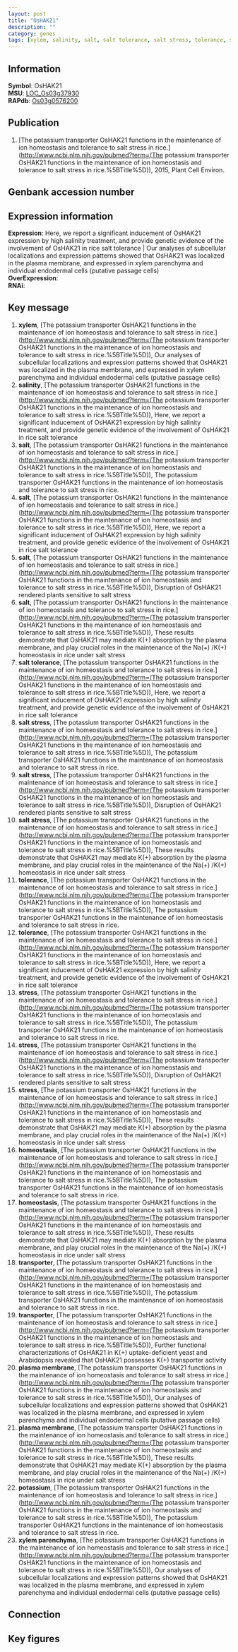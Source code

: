 ```yaml
---
layout: post
title: "OsHAK21"
description: ""
category: genes
tags: [xylem, salinity, salt, salt tolerance, salt stress, tolerance, stress, homeostasis, transporter, plasma membrane, potassium, xylem parenchyma, Gene]
---
```


## Information
__Symbol__: OsHAK21  
__MSU__: [LOC_Os03g37930](http://rice.plantbiology.msu.edu/cgi-bin/ORF_infopage.cgi?orf=LOC_Os03g37930)  
__RAPdb__: [Os03g0576200](http://rapdb.dna.affrc.go.jp/viewer/gbrowse_details/irgsp1?name=Os03g0576200)  

## Publication
1. [The potassium transporter OsHAK21 functions in the maintenance of ion homeostasis and tolerance to salt stress in rice.](http://www.ncbi.nlm.nih.gov/pubmed?term=(The potassium transporter OsHAK21 functions in the maintenance of ion homeostasis and tolerance to salt stress in rice.%5BTitle%5D)), 2015, Plant Cell Environ.

## Genbank accession number

## Expression information
__Expression__: Here, we report a significant inducement of OsHAK21 expression by high salinity treatment, and provide genetic evidence of the involvement of OsHAK21 in rice salt tolerance |  Our analyses of subcellular localizations and expression patterns showed that OsHAK21 was localized in the plasma membrane, and expressed in xylem parenchyma and individual endodermal cells (putative passage cells)  
__OverExpression__:  
__RNAi__:  

## Key message
1. __xylem__, [The potassium transporter OsHAK21 functions in the maintenance of ion homeostasis and tolerance to salt stress in rice.](http://www.ncbi.nlm.nih.gov/pubmed?term=(The potassium transporter OsHAK21 functions in the maintenance of ion homeostasis and tolerance to salt stress in rice.%5BTitle%5D)),  Our analyses of subcellular localizations and expression patterns showed that OsHAK21 was localized in the plasma membrane, and expressed in xylem parenchyma and individual endodermal cells (putative passage cells)
2. __salinity__, [The potassium transporter OsHAK21 functions in the maintenance of ion homeostasis and tolerance to salt stress in rice.](http://www.ncbi.nlm.nih.gov/pubmed?term=(The potassium transporter OsHAK21 functions in the maintenance of ion homeostasis and tolerance to salt stress in rice.%5BTitle%5D)),  Here, we report a significant inducement of OsHAK21 expression by high salinity treatment, and provide genetic evidence of the involvement of OsHAK21 in rice salt tolerance
3. __salt__, [The potassium transporter OsHAK21 functions in the maintenance of ion homeostasis and tolerance to salt stress in rice.](http://www.ncbi.nlm.nih.gov/pubmed?term=(The potassium transporter OsHAK21 functions in the maintenance of ion homeostasis and tolerance to salt stress in rice.%5BTitle%5D)), The potassium transporter OsHAK21 functions in the maintenance of ion homeostasis and tolerance to salt stress in rice.
4. __salt__, [The potassium transporter OsHAK21 functions in the maintenance of ion homeostasis and tolerance to salt stress in rice.](http://www.ncbi.nlm.nih.gov/pubmed?term=(The potassium transporter OsHAK21 functions in the maintenance of ion homeostasis and tolerance to salt stress in rice.%5BTitle%5D)),  Here, we report a significant inducement of OsHAK21 expression by high salinity treatment, and provide genetic evidence of the involvement of OsHAK21 in rice salt tolerance
5. __salt__, [The potassium transporter OsHAK21 functions in the maintenance of ion homeostasis and tolerance to salt stress in rice.](http://www.ncbi.nlm.nih.gov/pubmed?term=(The potassium transporter OsHAK21 functions in the maintenance of ion homeostasis and tolerance to salt stress in rice.%5BTitle%5D)),  Disruption of OsHAK21 rendered plants sensitive to salt stress
6. __salt__, [The potassium transporter OsHAK21 functions in the maintenance of ion homeostasis and tolerance to salt stress in rice.](http://www.ncbi.nlm.nih.gov/pubmed?term=(The potassium transporter OsHAK21 functions in the maintenance of ion homeostasis and tolerance to salt stress in rice.%5BTitle%5D)),  These results demonstrate that OsHAK21 may mediate K(+) absorption by the plasma membrane, and play crucial roles in the maintenance of the Na(+) /K(+) homeostasis in rice under salt stress
7. __salt tolerance__, [The potassium transporter OsHAK21 functions in the maintenance of ion homeostasis and tolerance to salt stress in rice.](http://www.ncbi.nlm.nih.gov/pubmed?term=(The potassium transporter OsHAK21 functions in the maintenance of ion homeostasis and tolerance to salt stress in rice.%5BTitle%5D)),  Here, we report a significant inducement of OsHAK21 expression by high salinity treatment, and provide genetic evidence of the involvement of OsHAK21 in rice salt tolerance
8. __salt stress__, [The potassium transporter OsHAK21 functions in the maintenance of ion homeostasis and tolerance to salt stress in rice.](http://www.ncbi.nlm.nih.gov/pubmed?term=(The potassium transporter OsHAK21 functions in the maintenance of ion homeostasis and tolerance to salt stress in rice.%5BTitle%5D)), The potassium transporter OsHAK21 functions in the maintenance of ion homeostasis and tolerance to salt stress in rice.
9. __salt stress__, [The potassium transporter OsHAK21 functions in the maintenance of ion homeostasis and tolerance to salt stress in rice.](http://www.ncbi.nlm.nih.gov/pubmed?term=(The potassium transporter OsHAK21 functions in the maintenance of ion homeostasis and tolerance to salt stress in rice.%5BTitle%5D)),  Disruption of OsHAK21 rendered plants sensitive to salt stress
10. __salt stress__, [The potassium transporter OsHAK21 functions in the maintenance of ion homeostasis and tolerance to salt stress in rice.](http://www.ncbi.nlm.nih.gov/pubmed?term=(The potassium transporter OsHAK21 functions in the maintenance of ion homeostasis and tolerance to salt stress in rice.%5BTitle%5D)),  These results demonstrate that OsHAK21 may mediate K(+) absorption by the plasma membrane, and play crucial roles in the maintenance of the Na(+) /K(+) homeostasis in rice under salt stress
11. __tolerance__, [The potassium transporter OsHAK21 functions in the maintenance of ion homeostasis and tolerance to salt stress in rice.](http://www.ncbi.nlm.nih.gov/pubmed?term=(The potassium transporter OsHAK21 functions in the maintenance of ion homeostasis and tolerance to salt stress in rice.%5BTitle%5D)), The potassium transporter OsHAK21 functions in the maintenance of ion homeostasis and tolerance to salt stress in rice.
12. __tolerance__, [The potassium transporter OsHAK21 functions in the maintenance of ion homeostasis and tolerance to salt stress in rice.](http://www.ncbi.nlm.nih.gov/pubmed?term=(The potassium transporter OsHAK21 functions in the maintenance of ion homeostasis and tolerance to salt stress in rice.%5BTitle%5D)),  Here, we report a significant inducement of OsHAK21 expression by high salinity treatment, and provide genetic evidence of the involvement of OsHAK21 in rice salt tolerance
13. __stress__, [The potassium transporter OsHAK21 functions in the maintenance of ion homeostasis and tolerance to salt stress in rice.](http://www.ncbi.nlm.nih.gov/pubmed?term=(The potassium transporter OsHAK21 functions in the maintenance of ion homeostasis and tolerance to salt stress in rice.%5BTitle%5D)), The potassium transporter OsHAK21 functions in the maintenance of ion homeostasis and tolerance to salt stress in rice.
14. __stress__, [The potassium transporter OsHAK21 functions in the maintenance of ion homeostasis and tolerance to salt stress in rice.](http://www.ncbi.nlm.nih.gov/pubmed?term=(The potassium transporter OsHAK21 functions in the maintenance of ion homeostasis and tolerance to salt stress in rice.%5BTitle%5D)),  Disruption of OsHAK21 rendered plants sensitive to salt stress
15. __stress__, [The potassium transporter OsHAK21 functions in the maintenance of ion homeostasis and tolerance to salt stress in rice.](http://www.ncbi.nlm.nih.gov/pubmed?term=(The potassium transporter OsHAK21 functions in the maintenance of ion homeostasis and tolerance to salt stress in rice.%5BTitle%5D)),  These results demonstrate that OsHAK21 may mediate K(+) absorption by the plasma membrane, and play crucial roles in the maintenance of the Na(+) /K(+) homeostasis in rice under salt stress
16. __homeostasis__, [The potassium transporter OsHAK21 functions in the maintenance of ion homeostasis and tolerance to salt stress in rice.](http://www.ncbi.nlm.nih.gov/pubmed?term=(The potassium transporter OsHAK21 functions in the maintenance of ion homeostasis and tolerance to salt stress in rice.%5BTitle%5D)), The potassium transporter OsHAK21 functions in the maintenance of ion homeostasis and tolerance to salt stress in rice.
17. __homeostasis__, [The potassium transporter OsHAK21 functions in the maintenance of ion homeostasis and tolerance to salt stress in rice.](http://www.ncbi.nlm.nih.gov/pubmed?term=(The potassium transporter OsHAK21 functions in the maintenance of ion homeostasis and tolerance to salt stress in rice.%5BTitle%5D)),  These results demonstrate that OsHAK21 may mediate K(+) absorption by the plasma membrane, and play crucial roles in the maintenance of the Na(+) /K(+) homeostasis in rice under salt stress
18. __transporter__, [The potassium transporter OsHAK21 functions in the maintenance of ion homeostasis and tolerance to salt stress in rice.](http://www.ncbi.nlm.nih.gov/pubmed?term=(The potassium transporter OsHAK21 functions in the maintenance of ion homeostasis and tolerance to salt stress in rice.%5BTitle%5D)), The potassium transporter OsHAK21 functions in the maintenance of ion homeostasis and tolerance to salt stress in rice.
19. __transporter__, [The potassium transporter OsHAK21 functions in the maintenance of ion homeostasis and tolerance to salt stress in rice.](http://www.ncbi.nlm.nih.gov/pubmed?term=(The potassium transporter OsHAK21 functions in the maintenance of ion homeostasis and tolerance to salt stress in rice.%5BTitle%5D)),  Further functional characterizations of OsHAK21 in K(+) uptake-deficient yeast and Arabidopsis revealed that OsHAK21 possesses K(+) transporter activity
20. __plasma membrane__, [The potassium transporter OsHAK21 functions in the maintenance of ion homeostasis and tolerance to salt stress in rice.](http://www.ncbi.nlm.nih.gov/pubmed?term=(The potassium transporter OsHAK21 functions in the maintenance of ion homeostasis and tolerance to salt stress in rice.%5BTitle%5D)),  Our analyses of subcellular localizations and expression patterns showed that OsHAK21 was localized in the plasma membrane, and expressed in xylem parenchyma and individual endodermal cells (putative passage cells)
21. __plasma membrane__, [The potassium transporter OsHAK21 functions in the maintenance of ion homeostasis and tolerance to salt stress in rice.](http://www.ncbi.nlm.nih.gov/pubmed?term=(The potassium transporter OsHAK21 functions in the maintenance of ion homeostasis and tolerance to salt stress in rice.%5BTitle%5D)),  These results demonstrate that OsHAK21 may mediate K(+) absorption by the plasma membrane, and play crucial roles in the maintenance of the Na(+) /K(+) homeostasis in rice under salt stress
22. __potassium__, [The potassium transporter OsHAK21 functions in the maintenance of ion homeostasis and tolerance to salt stress in rice.](http://www.ncbi.nlm.nih.gov/pubmed?term=(The potassium transporter OsHAK21 functions in the maintenance of ion homeostasis and tolerance to salt stress in rice.%5BTitle%5D)), The potassium transporter OsHAK21 functions in the maintenance of ion homeostasis and tolerance to salt stress in rice.
23. __xylem parenchyma__, [The potassium transporter OsHAK21 functions in the maintenance of ion homeostasis and tolerance to salt stress in rice.](http://www.ncbi.nlm.nih.gov/pubmed?term=(The potassium transporter OsHAK21 functions in the maintenance of ion homeostasis and tolerance to salt stress in rice.%5BTitle%5D)),  Our analyses of subcellular localizations and expression patterns showed that OsHAK21 was localized in the plasma membrane, and expressed in xylem parenchyma and individual endodermal cells (putative passage cells)

## Connection

## Key figures


